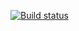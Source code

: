 [![Build status](https://ci.appveyor.com/api/projects/status/dlm16skqs5ynowjf/branch/master?svg=true)](https://ci.appveyor.com/project/Satura/aqa-4-1/branch/master)